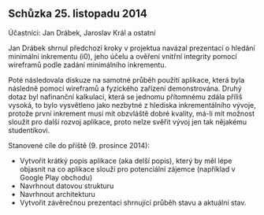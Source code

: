 Schůzka 25. listopadu 2014
--------------------------

Účastníci: Jan Drábek, Jaroslav Král a ostatní

Jan Drábek shrnul předchozí kroky v projektua navázal prezentací o hledání minimální inkrementu (i0), jeho účelu a ověření vnitřní integrity pomocí wireframů podle zadání minimálního inkrementu.

Poté následovala diskuze na samotné průběh použití aplikace, která byla následně pomocí wireframů a fyzického zařízení demonstrována. Druhý dotaz byl nafinanční kalkulaci, která se jednomu přítomnému zdála příliš vysoká, to bylo vysvětleno jako nezbytné z hlediska inkrementálního vývoje, protože první inkrement musí mít obzvláště dobré kvality, má-li mít možnost sloužit pro další rozvoj aplikace, proto nelze svěřit vývoj jen tak nějakému studentíkovi.

Stanovené cíle do příště (9. prosince 2014):
 - Vytvořit krátký popis aplikace (aka delší popis), který by měl lépe objasnit na co aplikace slouží pro potenciální zájemce (například v Google Play obchodu)
 - Navrhnout datovou strukturu
 - Navrhnout architekturu
 - Vytvořit závěrečnou prezentaci shrnující průběh stavu a aktuální stav.
